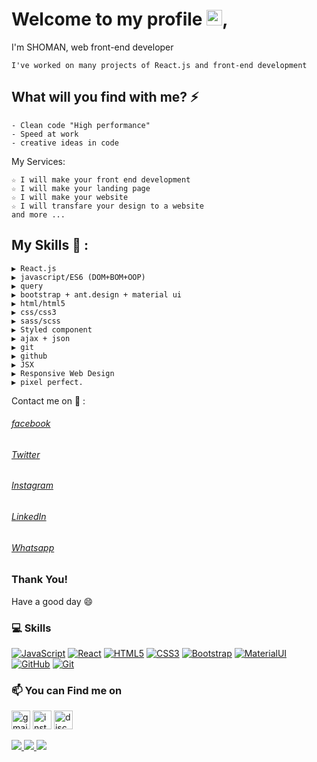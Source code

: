 
# Welcome to my profile <img src="https://user-images.githubusercontent.com/1303154/88677602-1635ba80-d120-11ea-84d8-d263ba5fc3c0.gif" width="25">,

I'm SHOMAN, web front-end developer

```
I've worked on many projects of React.js and front-end development
```

## What will you find with me? ⚡

```
- Clean code "High performance"
- Speed at work
- creative ideas in code
```

My Services: 
```
☆ I will make your front end development 
☆ I will make your landing page
☆ I will make your website
☆ I will transfare your design to a website
and more ...
```

## My Skills 🤔 :
```
▶ React.js
▶ javascript/ES6 (DOM+BOM+OOP)
▶ query
▶ bootstrap + ant.design + material ui
▶ html/html5
▶ css/css3
▶ sass/scss
▶ Styled component
▶ ajax + json
▶ git
▶ github
▶ JSX
▶ Responsive Web Design
▶ pixel perfect.
```

Contact me on 💬 :


###### [facebook](https://www.facebook.com/MSHOMANMUSIC) 
###### [Twitter](https://twitter.com/Shomanmusic)
###### [Instagram](https://www.instagram.com/shomanmusic/)
###### [LinkedIn](https://www.linkedin.com/in/shomans/)
###### [Whatsapp](https://wa.me/+970567677078)


### Thank You!
Have a good day 😄







### 💻 Skills
   [![JavaScript](https://img.shields.io/badge/-JavaScript-black?style=flat&logo=javascript&link=https://github.com/SHOMANS)](https://github.com/SHOMANS)
   [![React](https://img.shields.io/badge/-React-black?style=flat&logo=react&link=https://github.com/SHOMANS)](https://github.com/SHOMANS)
   [![HTML5](https://img.shields.io/badge/-HTML5-E34F26?style=flat&logo=html5&logoColor=white&link=https://github.com/SHOMANS)](https://github.com/SHOMANS)
   [![CSS3](https://img.shields.io/badge/-CSS3-1572B6?style=flat&logo=css3&link=https://github.com/SHOMANS)](https://github.com/SHOMANS)
   [![Bootstrap](https://img.shields.io/badge/-Bootstrap-563D7C?style=flat&logo=bootstrap&link=https://github.com/SHOMANS)](https://github.com/SHOMANS)
   [![MaterialUI](https://img.shields.io/badge/-Material_UI-0081CB?style=flat&logo=material-ui&link=https://github.com/SHOMANS)](https://github.com/SHOMANS)
   [![GitHub](https://img.shields.io/badge/-GitHub-181717?style=flat&logo=github&link=https://github.com/SHOMANS)](https://github.com/SHOMANS)
   [![Git](https://img.shields.io/badge/-Git-black?style=flat&logo=git&link=https://github.com/SHOMANS)](https://github.com/SHOMANS)
   
   

### 📫 You can Find me on
<a href="mailto://mohammedshoman9@gmail.com"><img src="https://www.google.com/gmail/about/static/images/logo-gmail.png?cache=1adba63" alt="gmail" width="30"></a>
<a href="https://www.instagram.com/shomanmusic/" target="_blank"><img src="https://assets.stickpng.com/images/580b57fcd9996e24bc43c521.png" alt="instgram" width="30"></a>
<a href="https://discord.gg/SHOMAN#6130"><img src="https://www.freepnglogos.com/uploads/discord-logo-png/discord-will-provide-official-verification-esports-team-4.png" alt="discord" width="30"></a>

<a href="https://github.com/Alaa-Hijazi7?tab=followers">
  <img src="https://img.shields.io/github/followers/Alaa-Hijazi7">
</a>
<a href="https://github.com/SHOMANS">
   <img src="https://komarev.com/ghpvc/?username=SHOMANS">
</a>

</div>
<a href="#"><img src="https://discord.c99.nl/widget/theme-1/739422677525069834.png"></a>
